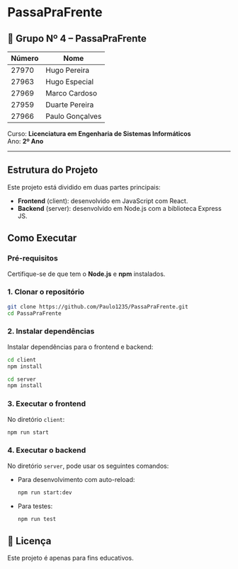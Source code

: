 # PassaPraFrente
## 👥 Grupo Nº 4 – PassaPraFrente

| Número | Nome            |
|--------|------------------|
| 27970  | Hugo Pereira     |
| 27963  | Hugo Especial    |
| 27969  | Marco Cardoso    |
| 27959  | Duarte Pereira   |
| 27966  | Paulo Gonçalves  |

Curso: **Licenciatura em Engenharia de Sistemas Informáticos**  
Ano: **2º Ano**

---
## Estrutura do Projeto

Este projeto está dividido em duas partes principais:

- **Frontend** (client): desenvolvido em JavaScript com React.
- **Backend** (server): desenvolvido em Node.js com a biblioteca Express JS.

## Como Executar

### Pré-requisitos

Certifique-se de que tem o **Node.js** e **npm** instalados.

### 1. Clonar o repositório

```bash
git clone https://github.com/Paulo1235/PassaPraFrente.git
cd PassaPraFrente
```

### 2. Instalar dependências

Instalar dependências para o frontend e backend:

```bash
cd client
npm install

cd server
npm install
```

### 3. Executar o frontend

No diretório `client`:

```bash
npm run start
```

### 4. Executar o backend

No diretório `server`, pode usar os seguintes comandos:

- Para desenvolvimento com auto-reload:
  ```bash
  npm run start:dev
  ```

- Para testes:
  ```bash
  npm run test
  ```



## 📄 Licença

Este projeto é apenas para fins educativos.
